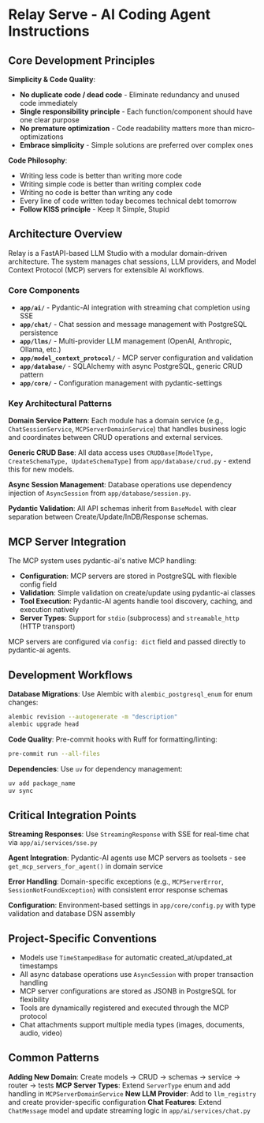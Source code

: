 # Relay Serve - AI Coding Agent Instructions

## Core Development Principles

**Simplicity & Code Quality**:

- **No duplicate code / dead code** - Eliminate redundancy and unused code immediately
- **Single responsibility principle** - Each function/component should have one clear purpose
- **No premature optimization** - Code readability matters more than micro-optimizations
- **Embrace simplicity** - Simple solutions are preferred over complex ones

**Code Philosophy**:

- Writing less code is better than writing more code
- Writing simple code is better than writing complex code
- Writing no code is better than writing any code
- Every line of code written today becomes technical debt tomorrow
- **Follow KISS principle** - Keep It Simple, Stupid

## Architecture Overview

Relay is a FastAPI-based LLM Studio with a modular domain-driven architecture. The system manages chat sessions, LLM providers, and Model Context Protocol (MCP) servers for extensible AI workflows.

### Core Components

- **`app/ai/`** - Pydantic-AI integration with streaming chat completion using SSE
- **`app/chat/`** - Chat session and message management with PostgreSQL persistence
- **`app/llms/`** - Multi-provider LLM management (OpenAI, Anthropic, Ollama, etc.)
- **`app/model_context_protocol/`** - MCP server configuration and validation
- **`app/database/`** - SQLAlchemy with async PostgreSQL, generic CRUD pattern
- **`app/core/`** - Configuration management with pydantic-settings

### Key Architectural Patterns

**Domain Service Pattern**: Each module has a domain service (e.g., `ChatSessionService`, `MCPServerDomainService`) that handles business logic and coordinates between CRUD operations and external services.

**Generic CRUD Base**: All data access uses `CRUDBase[ModelType, CreateSchemaType, UpdateSchemaType]` from `app/database/crud.py` - extend this for new models.

**Async Session Management**: Database operations use dependency injection of `AsyncSession` from `app/database/session.py`.

**Pydantic Validation**: All API schemas inherit from `BaseModel` with clear separation between Create/Update/InDB/Response schemas.

## MCP Server Integration

The MCP system uses pydantic-ai's native MCP handling:

- **Configuration**: MCP servers are stored in PostgreSQL with flexible config field
- **Validation**: Simple validation on create/update using pydantic-ai classes
- **Tool Execution**: Pydantic-AI agents handle tool discovery, caching, and execution natively
- **Server Types**: Support for `stdio` (subprocess) and `streamable_http` (HTTP transport)

MCP servers are configured via `config: dict` field and passed directly to pydantic-ai agents.

## Development Workflows

**Database Migrations**: Use Alembic with `alembic_postgresql_enum` for enum changes:
```bash
alembic revision --autogenerate -m "description"
alembic upgrade head
```

**Code Quality**: Pre-commit hooks with Ruff for formatting/linting:
```bash
pre-commit run --all-files
```

**Dependencies**: Use `uv` for dependency management:
```bash
uv add package_name
uv sync
```

## Critical Integration Points

**Streaming Responses**: Use `StreamingResponse` with SSE for real-time chat via `app/ai/services/sse.py`

**Agent Integration**: Pydantic-AI agents use MCP servers as toolsets - see `get_mcp_servers_for_agent()` in domain service

**Error Handling**: Domain-specific exceptions (e.g., `MCPServerError`, `SessionNotFoundException`) with consistent error response schemas

**Configuration**: Environment-based settings in `app/core/config.py` with type validation and database DSN assembly

## Project-Specific Conventions

- Models use `TimeStampedBase` for automatic created_at/updated_at timestamps
- All async database operations use `AsyncSession` with proper transaction handling
- MCP server configurations are stored as JSONB in PostgreSQL for flexibility
- Tools are dynamically registered and executed through the MCP protocol
- Chat attachments support multiple media types (images, documents, audio, video)

## Common Patterns

**Adding New Domain**: Create models → CRUD → schemas → service → router → tests
**MCP Server Types**: Extend `ServerType` enum and add handling in `MCPServerDomainService`
**New LLM Provider**: Add to `llm_registry` and create provider-specific configuration
**Chat Features**: Extend `ChatMessage` model and update streaming logic in `app/ai/services/chat.py`

